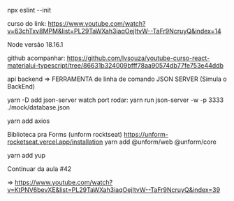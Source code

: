 npx eslint --init

curso do link:  https://www.youtube.com/watch?v=63chTxv8MPM&list=PL29TaWXah3iaqOejItvW--TaFr9NcruyQ&index=14

Node versão 18.16.1

github acompanhar: https://github.com/lvsouza/youtube-curso-react-materialui-typescript/tree/86631b324009bfff78aa90574db77fe753e44ddb

api backend => FERRAMENTA de linha de comando JSON SERVER (Simula o BackEnd)

yarn -D add json-server
                        watch   port
rodar: yarn run json-server -w -p 3333 ./mock/database.json

yarn add axios


Biblioteca pra Forms (unform rocktseat)
https://unform-rocketseat.vercel.app/installation
yarn add @unform/web @unform/core

yarn add yup

Continuar da aula #42

=> https://www.youtube.com/watch?v=KtPNV6bevXE&list=PL29TaWXah3iaqOejItvW--TaFr9NcruyQ&index=39